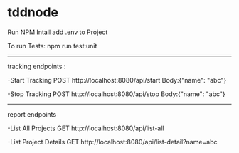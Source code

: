 # tddnode

Run NPM Intall
add .env to Project

To run Tests: npm run test:unit

---------------------------------
tracking endpoints :

-Start Tracking
POST http://localhost:8080/api/start
Body:{"name": "abc"}

-Stop Tracking
POST http://localhost:8080/api/stop
Body:{"name": "abc"}

---------------------------------
report endpoints

-List All Projects
GET http://localhost:8080/api/list-all

-List Project Details
GET http://localhost:8080/api/list-detail?name=abc


